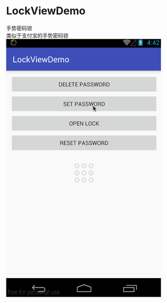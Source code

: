 # LockViewDemo
手势密码锁  
类似于支付宝的手势密码锁  
![](https://github.com/kanglongba/LockViewDemo/blob/master/screenshot/lockviewdemo.gif)
